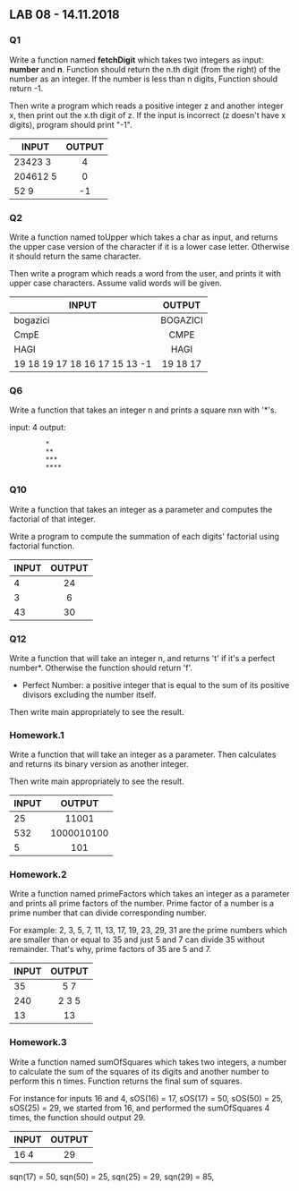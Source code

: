 
## LAB 08 - 14.11.2018




###  Q1

Write a function named **fetchDigit** which takes two integers as input: **number** and **n**. 
Function should return the n.th digit (from the right) of the number as an integer. 
If the number is less than n digits, Function should return -1. 

 Then write a program which reads a positive integer z and another integer x, then print out the x.th digit of z. 
 If the input is incorrect (z doesn't have x digits), program should print "-1". 
  
    
| INPUT      | OUTPUT    |         
| ---------  |:---------:| 
| 23423 3      | 4| 
| 204612 5      | 0 | 
| 52 9      | -1| 





### Q2
Write a function named toUpper which takes a char as input, and returns the upper case version of the character if it is a lower case letter. Otherwise it should return the same character. 

 Then write a program which reads a word from the user, and prints it with upper case characters. Assume valid words will be given. 


| INPUT      | OUTPUT    |         
| ---------  |:---------:| 
| bogazici | BOGAZICI | 
| CmpE     |  CMPE | 
| HAGI     | HAGI| 
| 19 18 19 17 18 16 17 15 13 -1      | 19 18 17 | 



### Q6

Write a function that takes an integer n and prints a square nxn with '*'s.

  input: 4
  output: 
  
             *
             **
             ***
             ****  
                  
                  


### Q10
Write a function that takes an integer as a parameter and computes the factorial of that integer.

Write a program to compute  the summation of each digits' factorial using factorial function. 


| INPUT      | OUTPUT    |         
| ---------  |:---------:| 
| 4 | 24 | 
| 3     |  6 | 
| 43     | 30| 


### Q12

Write a function that will take an integer n, and returns 't' if it's a perfect number*. Otherwise the function should return 'f'. 

 * Perfect Number: a positive integer that is equal to the sum of its positive divisors excluding the number itself. 

 Then write main appropriately to see the result. 

### Homework.1

Write a function that will take an integer as a parameter. Then calculates and returns its binary version as another integer. 

 Then write main appropriately to see the result.
 
 | INPUT      | OUTPUT    |         
| ---------  |:---------:| 
| 25 | 11001 | 
| 532    |  1000010100 | 
| 5     | 101| 


### Homework.2

Write a function named primeFactors which takes an integer as a parameter and prints all prime factors of the number. Prime factor of a number is a prime number that can divide corresponding number.

For example:  2, 3, 5, 7, 11, 13, 17, 19, 23, 29, 31 are the prime numbers which are smaller than or equal to 35 and just 5 and 7 can divide 35 without remainder. That's why, prime factors of 35 are 5 and 7.

 | INPUT      | OUTPUT    |         
| ---------  |:---------:| 
| 35 | 5 7 | 
| 240 |  2 3 5 | 
| 13    | 13 | 



### Homework.3

Write a function named sumOfSquares which takes two integers, a number to calculate the sum of the squares of its digits and another number to perform this n times. Function returns the final sum of squares.

For instance for inputs 16 and 4,  sOS(16) = 17, sOS(17) = 50, sOS(50) = 25, sOS(25) = 29, we started from 16, and performed the sumOfSquares 4 times, the function should output 29.



 | INPUT      | OUTPUT    |         
| ---------  |:---------:| 
| 16 4 | 29 | 


sqn(17) = 50, sqn(50) = 25, sqn(25) = 29, sqn(29) = 85,
